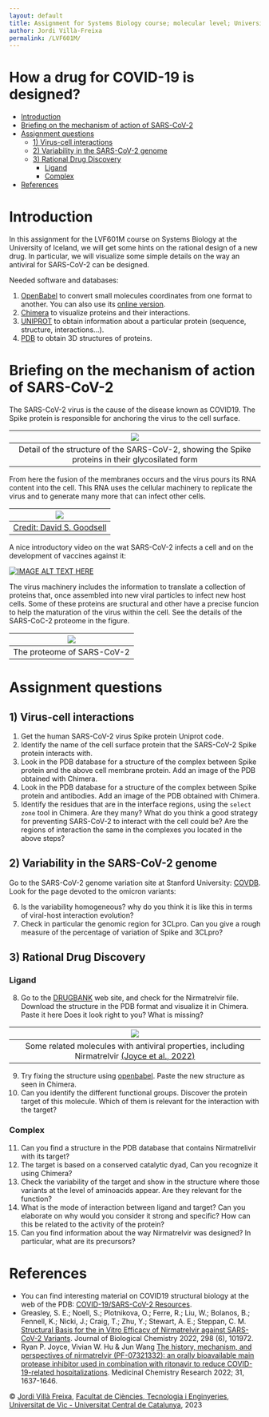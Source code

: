 ```yaml
---
layout: default
title: Assignment for Systems Biology course; molecular level; University of Iceland 02/2023
author: Jordi Villà-Freixa
permalink: /LVF601M/
---
```


<h1> How a drug for COVID-19 is designed?</h1>

- [Introduction](#introduction)
- [Briefing on the mechanism of action of SARS-CoV-2](#briefing-on-the-mechanism-of-action-of-sars-cov-2)
- [Assignment questions](#assignment-questions)
  - [1) Virus-cell interactions](#1-virus-cell-interactions)
  - [2) Variability in the SARS-CoV-2 genome](#2-variability-in-the-sars-cov-2-genome)
  - [3) Rational Drug Discovery](#3-rational-drug-discovery)
    - [Ligand](#ligand)
    - [Complex](#complex)
- [References](#references)


# Introduction

In this assignment for the LVF601M course on Systems Biology at the University of Iceland, we will get some hints on the rational design of a new drug. In particular, we will visualize some simple details on the way an antiviral for SARS-CoV-2 can be designed.

Needed software and databases:

1. [OpenBabel](http://openbabel.org/wiki/Main_Page) to convert small molecules coordinates from one format to another. You can also use its [online version](http://www.cheminfo.org/Chemistry/Cheminformatics/FormatConverter/index.html).
2. [Chimera](https://www.cgl.ucsf.edu/chimera/) to visualize proteins and their interactions.
3. [UNIPROT](https://www.uniprot.org/) to obtain information about a particular protein (sequence, structure, interactions...).
4. [PDB](https://www.rcsb.org/) to obtain 3D structures of proteins.

# Briefing on the mechanism of action of SARS-CoV-2

The SARS-CoV-2 virus is the cause of the disease known as COVID19. The Spike protein is responsible for anchoring the virus to the cell surface.

|![](../figures/glyco.png)|
|:--:|
|Detail of the structure of the SARS-CoV-2, showing the Spike proteins in their glycosilated form|

 From here the fusion of the membranes occurs and the virus pours its RNA content into the cell. This RNA uses the cellular machinery to replicate the virus and to generate many more that can infect other cells. 

|![](../figures/sars-cov-2-fusion_small.png)|
|:--:|
|[Credit: David S. Goodsell](https://pdb101.rcsb.org/sci-art/goodsell-gallery/sars-cov-2-fusion)|

A nice introductory video on the wat SARS-CoV-2 infects a cell and on the development of vaccines against it:

[![IMAGE ALT TEXT HERE](https://img.youtube.com/vi/5DGwOJXSxqg/0.jpg)](https://youtu.be/5DGwOJXSxqg)

The virus machinery includes the information to translate a collection of proteins that, once assembled into new viral particles to infect new host cells. Some of these proteins are sructural and other have a precise funcion to help the maturation of the virus within the cell. See the details of the SARS-CoC-2 proteome in the figure.

|![](../figures/genome-illustr-2021-update2.png)|
|:--:|
|The proteome of SARS-CoV-2|

# Assignment questions

## 1) Virus-cell interactions 

1. Get the human SARS-CoV-2 virus Spike protein Uniprot code.
2. Identify the name of the cell surface protein that the SARS-CoV-2 Spike protein interacts with.
3. Look in the PDB database for a structure of the complex between Spike protein and the above cell membrane protein. Add an image of the PDB obtained with Chimera.
4. Look in the PDB database for a structure of the complex between Spike protein and antibodies. Add an image of the PDB obtained with Chimera. 
5. Identify the residues that are in the interface regions, using the `select zone` tool in Chimera. Are they many? What do you think a good strategy for preventing SARS-CoV-2 to interact with the cell could be? Are the regions of interaction the same in the complexes you located in the above steps?

## 2) Variability in the SARS-CoV-2 genome

Go to the SARS-CoV-2 genome variation site at Stanford University: [COVDB](https://covdb.stanford.edu/variants/omicron_ba_1_3/). Look for the page devoted to the omicron variants:

6. Is the variability homogeneous? why do you think it is like this in terms of viral-host interaction evolution?
7. Check in particular the genomic region for 3CLpro. Can you give a rough measure of the percentage of variation of Spike and 3CLpro?

## 3) Rational Drug Discovery

### Ligand

8. Go to the [DRUGBANK](https://go.drugbank.com/) web site, and check for the Nirmatrelvir file. Download the structure in the PDB format and visualize it in Chimera. Paste it here Does it look right to you? What is missing?

|![](../figures/nirmatrelvir.png)|
|:--:|
|Some related molecules with antiviral properties, including Nirmatrelvir [(Joyce et al., 2022)](https://www.ncbi.nlm.nih.gov/pmc/articles/PMC9425786/)|

9.  Try fixing the structure using [openbabel](http://www.cheminfo.org/Chemistry/Cheminformatics/FormatConverter/index.html). Paste the new structure as seen in Chimera.
10.  Can you identify the different functional groups. Discover the protein target of this molecule. Which of them is relevant for the interaction with the target? 

### Complex

11. Can you find a structure in the PDB database that contains Nirmatrelivir with its target?
12. The target is based on a conserved catalytic dyad, Can you recognize it using Chimera? 
13. Check the variability of the target and show in the structure where those variants at the level of aminoacids appear. Are they relevant for the function?
14. What is the mode of interaction between ligand and target? Can you elaborate on why would you consider it strong and specific? How can this be related to the activity of the protein?
15. Can you find information about the way Nirmatrelvir was designed? In particular, what are its precursors?

# References

* You can find interesting material on COVID19 structural biology at the web of the PDB: [COVID-19/SARS-CoV-2 Resources](https://www.rcsb.org/news/feature/5e74d55d2d410731e9944f52).
* Greasley, S. E.; Noell, S.; Plotnikova, O.; Ferre, R.; Liu, W.; Bolanos, B.; Fennell, K.; Nicki, J.; Craig, T.; Zhu, Y.; Stewart, A. E.; Steppan, C. M. [Structural Basis for the in Vitro Efficacy of Nirmatrelvir against SARS-CoV-2 Variants](https://doi.org/10.1016/j.jbc.2022.101972). Journal of Biological Chemistry 2022, 298 (6), 101972.
* Ryan P. Joyce, Vivian W. Hu & Jun Wang [The history, mechanism, and perspectives of nirmatrelvir (PF-07321332): an orally bioavailable main protease inhibitor used in combination with ritonavir to reduce COVID-19-related hospitalizations](https://link.springer.com/article/10.1007/s00044-022-02951-6). Medicinal Chemistry Research 2022; 31, 1637-1646.

&copy; [Jordi Villà Freixa](https://mon.uvic.cat/cbbl/members/), [Facultat de Ciències, Tecnologia i Enginyeries](https://mon.uvic.cat/fcte/), [Universitat de Vic - Universitat Central de Catalunya](https://www.uvic.cat/), 2023